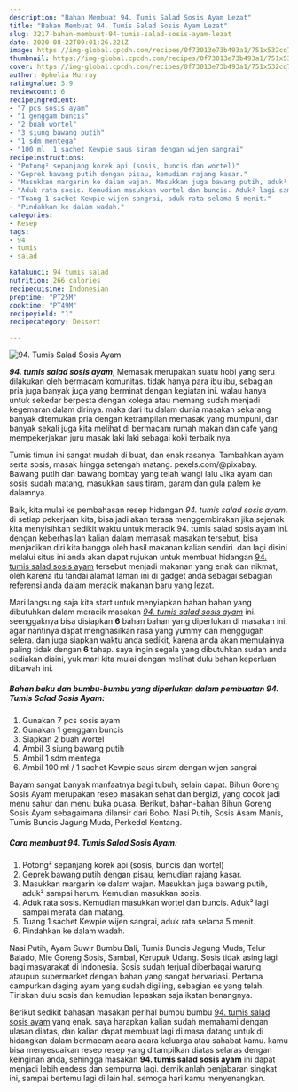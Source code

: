 ```yaml
---
description: "Bahan Membuat 94. Tumis Salad Sosis Ayam Lezat"
title: "Bahan Membuat 94. Tumis Salad Sosis Ayam Lezat"
slug: 3217-bahan-membuat-94-tumis-salad-sosis-ayam-lezat
date: 2020-08-22T09:01:26.221Z
image: https://img-global.cpcdn.com/recipes/0f73013e73b493a1/751x532cq70/94-tumis-salad-sosis-ayam-foto-resep-utama.jpg
thumbnail: https://img-global.cpcdn.com/recipes/0f73013e73b493a1/751x532cq70/94-tumis-salad-sosis-ayam-foto-resep-utama.jpg
cover: https://img-global.cpcdn.com/recipes/0f73013e73b493a1/751x532cq70/94-tumis-salad-sosis-ayam-foto-resep-utama.jpg
author: Ophelia Murray
ratingvalue: 3.9
reviewcount: 6
recipeingredient:
- "7 pcs sosis ayam"
- "1 genggam buncis"
- "2 buah wortel"
- "3 siung bawang putih"
- "1 sdm mentega"
- "100 ml  1 sachet Kewpie saus siram dengan wijen sangrai"
recipeinstructions:
- "Potong² sepanjang korek api (sosis, buncis dan wortel)"
- "Geprek bawang putih dengan pisau, kemudian rajang kasar."
- "Masukkan margarin ke dalam wajan. Masukkan juga bawang putih, aduk² sampai harum. Kemudian masukkan sosis."
- "Aduk rata sosis. Kemudian masukkan wortel dan buncis. Aduk² lagi sampai merata dan matang."
- "Tuang 1 sachet Kewpie wijen sangrai, aduk rata selama 5 menit."
- "Pindahkan ke dalam wadah."
categories:
- Resep
tags:
- 94
- tumis
- salad

katakunci: 94 tumis salad 
nutrition: 266 calories
recipecuisine: Indonesian
preptime: "PT25M"
cooktime: "PT49M"
recipeyield: "1"
recipecategory: Dessert

---
```



![94. Tumis Salad Sosis Ayam](https://img-global.cpcdn.com/recipes/0f73013e73b493a1/751x532cq70/94-tumis-salad-sosis-ayam-foto-resep-utama.jpg)

<b><i>94. tumis salad sosis ayam</i></b>, Memasak merupakan suatu hobi yang seru dilakukan oleh bermacam komunitas. tidak hanya para ibu ibu, sebagian pria juga banyak juga yang berminat dengan kegiatan ini. walau hanya untuk sekedar berpesta dengan kolega atau memang sudah menjadi kegemaran dalam dirinya. maka dari itu dalam dunia masakan sekarang banyak ditemukan pria dengan ketrampilan memasak yang mumpuni, dan banyak sekali juga kita melihat di bermacam rumah makan dan cafe yang mempekerjakan juru masak laki laki sebagai koki terbaik nya.

Tumis timun ini sangat mudah di buat, dan enak rasanya. Tambahkan ayam serta sosis, masak hingga setengah matang. pexels.com/@pixabay. Bawang putih dan bawang bombay yang telah wangi lalu Jika ayam dan sosis sudah matang, masukkan saus tiram, garam dan gula palem ke dalamnya.

Baik, kita mulai ke pembahasan resep hidangan <i>94. tumis salad sosis ayam</i>. di setiap pekerjaan kita, bisa jadi akan terasa menggembirakan jika sejenak kita menyisihkan sedikit waktu untuk meracik 94. tumis salad sosis ayam ini. dengan keberhasilan kalian dalam memasak masakan tersebut, bisa menjadikan diri kita bangga oleh hasil makanan kalian sendiri. dan lagi disini melalui situs ini anda akan dapat rujukan untuk membuat hidangan <u>94. tumis salad sosis ayam</u> tersebut menjadi makanan yang enak dan nikmat, oleh karena itu tandai alamat laman ini di gadget anda sebagai sebagian referensi anda dalam meracik makanan baru yang lezat.


Mari langsung saja kita start untuk menyiapkan bahan bahan yang dibutuhkan dalam meracik masakan <u><i>94. tumis salad sosis ayam</i></u> ini. seenggaknya bisa disiapkan <b>6</b> bahan bahan yang diperlukan di masakan ini. agar nantinya dapat menghasilkan rasa yang yummy dan menggugah selera. dan juga siapkan waktu anda sedikit, karena anda akan memulainya paling tidak dengan <b>6</b> tahap. saya ingin segala yang dibutuhkan sudah anda sediakan disini, yuk mari kita mulai dengan melihat dulu bahan keperluan dibawah ini.

<!--inarticleads1-->

##### Bahan baku dan bumbu-bumbu yang diperlukan dalam pembuatan 94. Tumis Salad Sosis Ayam:

1. Gunakan 7 pcs sosis ayam
1. Gunakan 1 genggam buncis
1. Siapkan 2 buah wortel
1. Ambil 3 siung bawang putih
1. Ambil 1 sdm mentega
1. Ambil 100 ml / 1 sachet Kewpie saus siram dengan wijen sangrai


Bayam sangat banyak manfaatnya bagi tubuh, selain dapat. Bihun Goreng Sosis Ayam merupakan resep masakan sehat dan bergizi, yang cocok jadi menu sahur dan menu buka puasa. Berikut, bahan-bahan Bihun Goreng Sosis Ayam sebagaimana dilansir dari Bobo. Nasi Putih, Sosis Asam Manis, Tumis Buncis Jagung Muda, Perkedel Kentang. 

<!--inarticleads2-->

##### Cara membuat 94. Tumis Salad Sosis Ayam:

1. Potong² sepanjang korek api (sosis, buncis dan wortel)
1. Geprek bawang putih dengan pisau, kemudian rajang kasar.
1. Masukkan margarin ke dalam wajan. Masukkan juga bawang putih, aduk² sampai harum. Kemudian masukkan sosis.
1. Aduk rata sosis. Kemudian masukkan wortel dan buncis. Aduk² lagi sampai merata dan matang.
1. Tuang 1 sachet Kewpie wijen sangrai, aduk rata selama 5 menit.
1. Pindahkan ke dalam wadah.


Nasi Putih, Ayam Suwir Bumbu Bali, Tumis Buncis Jagung Muda, Telur Balado, Mie Goreng Sosis, Sambal, Kerupuk Udang. Sosis tidak asing lagi bagi masyarakat di Indonesia. Sosis sudah terjual diberbagai warung ataupun supermarket dengan bahan yang sangat bervariasi. Pertama campurkan daging ayam yang sudah digiling, sebagian es yang telah. Tiriskan dulu sosis dan kemudian lepaskan saja ikatan benangnya. 

Berikut sedikit bahasan masakan perihal bumbu bumbu <u>94. tumis salad sosis ayam</u> yang enak. saya harapkan kalian sudah memahami dengan ulasan diatas, dan kalian dapat membuat lagi di masa datang untuk di hidangkan dalam bermacam acara acara keluarga atau sahabat kamu. kamu bisa menyesuaikan resep resep yang ditampilkan diatas selaras dengan keinginan anda, sehingga masakan <b>94. tumis salad sosis ayam</b> ini dapat menjadi lebih endess dan sempurna lagi. demikianlah penjabaran singkat ini, sampai bertemu lagi di lain hal. semoga hari kamu menyenangkan.
